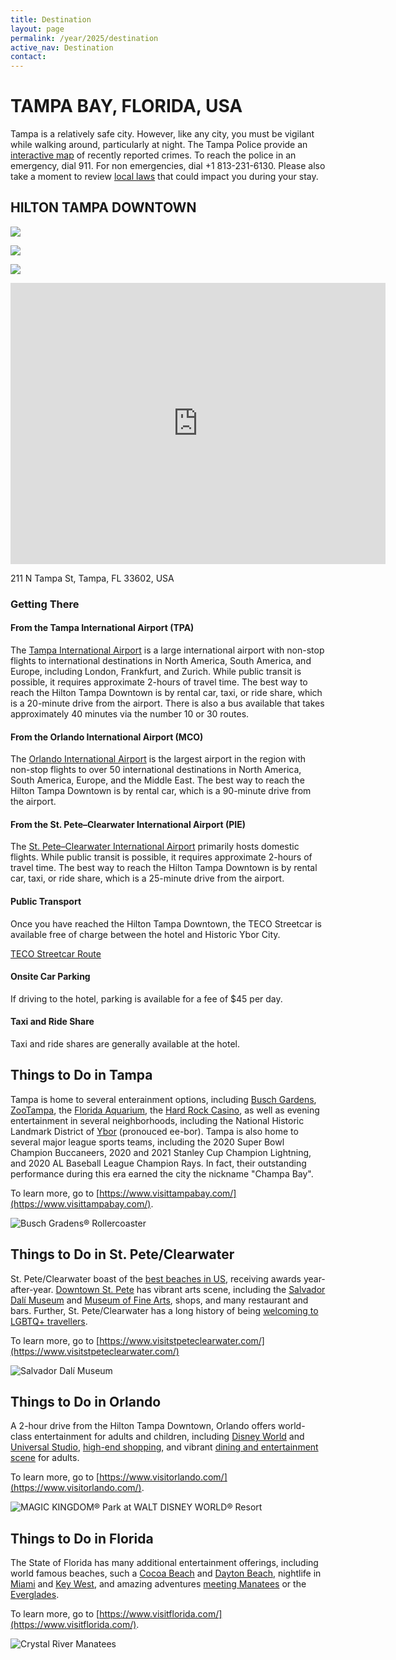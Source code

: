 ```yaml
---
title: Destination
layout: page
permalink: /year/2025/destination
active_nav: Destination
contact: 
---
```



# TAMPA BAY, FLORIDA, USA

Tampa is a relatively safe city. However, like any city, you must be vigilant while walking around, particularly at night. The Tampa Police provide an [interactive map](https://communitycrimemap.com/?address=33602) of recently reported crimes. To reach the police in an emergency, dial 911. For non emergencies, dial +1 813-231-6130. Please also take a moment to review [local laws](https://www.legalsurvivalguide.org/) that could impact you during your stay.

## HILTON TAMPA DOWNTOWN

<p>
  <img src="assets/photos/hilton/outdoor.jpg" />
</p>
<p>
  <img src="assets/photos/hilton/courtyard.jpg" /> 
</p>
<p>
  <img src="assets/photos/hilton/pool.jpg" />
</p>

<iframe src="https://www.google.com/maps/embed/v1/place?q=Hilton+Tampa+Downtown,+5500+Gulf+Blvd,+St.+Pete+Beach,+FL+33706,+USA&key=AIzaSyBFw0Qbyq9zTFTd-tUY6dZWTgaQzuU17R8" width="600" height="450" style="border:0;" allowfullscreen="" loading="lazy" referrerpolicy="no-referrer-when-downgrade"></iframe>

211 N Tampa St, Tampa, FL 33602, USA

### Getting There

#### From the Tampa International Airport (TPA)

The [Tampa International Airport](https://www.orlandoairports.net/) is a large international airport with non-stop flights to international destinations in North America, South America, and Europe, including London, Frankfurt, and Zurich. While public transit is possible, it requires approximate 2-hours of travel time. The best way to reach the Hilton Tampa Downtown is by rental car, taxi, or ride share, which is a 20-minute drive from the airport. There is also a bus available that takes approximately 40 minutes via the number 10 or 30 routes.


#### From the Orlando International Airport (MCO)

The [Orlando International Airport](https://www.orlandoairports.net/) is the largest airport in the region with non-stop flights to over 50 international destinations in North America, South America, Europe, and the Middle East. The best way to reach the Hilton Tampa Downtown is by rental car, which is a 90-minute drive from the airport. 


#### From the St. Pete–Clearwater International Airport (PIE)

The [St. Pete–Clearwater International Airport](https://fly2pie.com/) primarily hosts domestic flights. While public transit is possible, it requires approximate 2-hours of travel time. The best way to reach the Hilton Tampa Downtown is by rental car, taxi, or ride share, which is a 25-minute drive from the airport. 


#### Public Transport

Once you have reached the Hilton Tampa Downtown, the TECO Streetcar is available free of charge between the hotel and Historic Ybor City.

[TECO Streetcar Route](http://www.tecolinestreetcar.org/assets/maps/Downtown%20STREETCAR%20Map%20(Website%2001-2024).pdf)

#### Onsite Car Parking

If driving to the hotel, parking is available for a fee of $45 per day.

#### Taxi and Ride Share

Taxi and ride shares are generally available at the hotel.



## Things to Do in Tampa

Tampa is home to several enterainment options, including [Busch Gardens](https://www.visittampabay.com/listings/busch-gardens-tampa-bay/1824/), [ZooTampa](https://www.visittampabay.com/listings/zootampa-at-lowry-park/8011/), the [Florida Aquarium](https://www.visittampabay.com/listings/the-florida-aquarium/3048/), the [Hard Rock Casino](https://www.visittampabay.com/listings/seminole-hard-rock-hotel-%26-casino-tampa/3843/), as well as evening entertainment in several neighborhoods, including the National Historic Landmark District of [Ybor](https://www.visittampabay.com/listings/centro-ybor/7274/) (pronouced ee-bor). Tampa is also home to several major league sports teams, including the 2020 Super Bowl Champion Buccaneers, 2020 and 2021 Stanley Cup Champion Lightning, and 2020 AL Baseball League Champion Rays. In fact, their outstanding performance during this era earned the city the nickname "Champa Bay". 

To learn more, go to [https://www.visittampabay.com/](https://www.visittampabay.com/).

![Busch Gradens® Rollercoaster](https://assets.simpleviewinc.com/simpleview/image/upload/c_fill,h_726,q_75,w_1920/v1/clients/tampabay/BUSCH_GARDENS_TAMPA_BAY_CHEETAH_HUNT_03_1__1006b815-5d71-4e0e-8126-c056dbb26c60.jpg)



## Things to Do in St. Pete/Clearwater


St. Pete/Clearwater boast of the [best beaches in US](https://www.visitstpeteclearwater.com/things-to-do/beaches), receiving awards year-after-year. [Downtown St. Pete](https://www.visitstpeteclearwater.com/central-ave) has vibrant arts scene, including the [Salvador Dalí Museum](https://www.visitstpeteclearwater.com/profile/dali-museum/138446) and [Museum of Fine Arts](https://www.visitstpeteclearwater.com/things-to-do/arts#:~:text=collection%20at%20the-,Museum%20of%20Fine%20Arts,-and%20gorgeous%20glass), shops, and many restaurant and bars. Further, St. Pete/Clearwater has a long history of being [welcoming to LGBTQ+ travellers](https://www.visitstpeteclearwater.com/lgbtq-travel).

To learn more, go to [https://www.visitstpeteclearwater.com/](https://www.visitstpeteclearwater.com/)

![Salvador Dalí Museum](https://www.visitstpeteclearwater.com/sites/default/files/styles/large_horizontal_wide/public/listing_images/stpetersburg-dali-museum-exterior-hero_83A34606-B5B1-1BE8-6F1EB560E8378FD7-83a3454aa40309b_83a348b8-aecf-08c9-ffde65dec890bf31.jpg?h=c12e0b96&itok=oInXwtHu)


## Things to Do in Orlando

A 2-hour drive from the Hilton Tampa Downtown, Orlando offers world-class entertainment for adults and children, including [Disney World](https://www.visitorlando.com/things-to-do/theme-parks/walt-disney-world-resort/) and [Universal Studio](https://www.visitorlando.com/things-to-do/theme-parks/universal-orlando-resort/), [high-end shopping](https://www.visitorlando.com/things-to-do/shopping/), and vibrant [dining and entertainment scene](https://www.visitorlando.com/things-to-do/eat-drink/) for adults.

To learn more, go to [https://www.visitorlando.com/](https://www.visitorlando.com/).

![MAGIC KINGDOM® Park at WALT DISNEY WORLD® Resort](https://assets.simpleviewinc.com/simpleview/image/upload/c_fill,f_webp,g_xy_center,h_500,q_75,w_1400,x_5100,y_4862/v1/clients/orlandofl/8731_castle_landing_page_image_nu_2a8f8e6a-a1f9-45fd-8eca-596c92d04a7c.jpg)

## Things to Do in Florida

The State of Florida has many additional entertainment offerings, including world famous beaches, such a [Cocoa Beach](https://www.visitflorida.com/beaches/popular/cocoa-beach/) and [Dayton Beach](https://www.visitflorida.com/beaches/popular/daytona-beach/), nightlife in [Miami](https://www.visitflorida.com/places-to-go/southeast/#:~:text=Nature%20Center.-,Miami,-Ever%20the%20melting) and [Key West](https://www.visitflorida.com/places-to-go/southeast/key-west/), and amazing adventures [meeting Manatees](https://www.visitflorida.com/things-to-do/outdoors-and-adventure/wildlife/manatees/) or the [Everglades](https://www.visitflorida.com/things-to-do/outdoors-and-adventure/parks/everglades-national-park/).

To learn more, go to [https://www.visitflorida.com/](https://www.visitflorida.com/).

![Crystal River Manatees](https://assets.simpleviewinc.com/simpleview/image/upload/c_fill,f_avif,g_xy_center,h_500,q_55,w_1170,x_716,y_377/v1/clients/visitflorida/VISIT_FLORIDA_Backgrounds_Crystal_River_Manatees_e11b784c-0c27-41b5-9475-9859b9a80da5.jpg)

 
